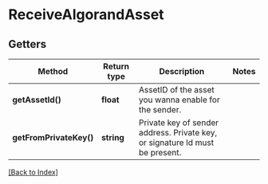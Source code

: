 # ReceiveAlgorandAsset

## Getters

Method | Return type | Description | Notes
------------ | ------------- | ------------- | -------------
**getAssetId()** | **float** | AssetID of the asset you wanna enable for the sender. |
**getFromPrivateKey()** | **string** | Private key of sender address. Private key, or signature Id must be present. |

[[Back to Index]](../index.md)

